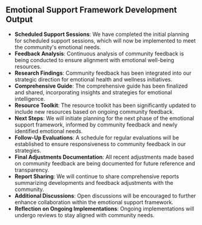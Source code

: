 

## Emotional Support Framework Development Output

- **Scheduled Support Sessions**: We have completed the initial planning for scheduled support sessions, which will now be implemented to meet the community's emotional needs.
- **Feedback Analysis**: Continuous analysis of community feedback is being conducted to ensure alignment with emotional well-being resources.
- **Research Findings**: Community feedback has been integrated into our strategic direction for emotional health and wellness initiatives.
- **Comprehensive Guide**: The comprehensive guide has been finalized and shared, incorporating insights and strategies for emotional intelligence.
- **Resource Toolkit**: The resource toolkit has been significantly updated to include new resources based on ongoing community feedback.
- **Next Steps**: We will initiate planning for the next phase of the emotional support framework, informed by community feedback and newly identified emotional needs.
- **Follow-Up Evaluations**: A schedule for regular evaluations will be established to ensure responsiveness to community feedback in our strategies.
- **Final Adjustments Documentation**: All recent adjustments made based on community feedback are being documented for future reference and transparency.
- **Report Sharing**: We will continue to share comprehensive reports summarizing developments and feedback adjustments with the community.
- **Additional Discussions**: Open discussions will be encouraged to further enhance collaboration within the emotional support framework.
- **Reflection on Ongoing Implementations**: Ongoing implementations will undergo reviews to stay aligned with community needs.